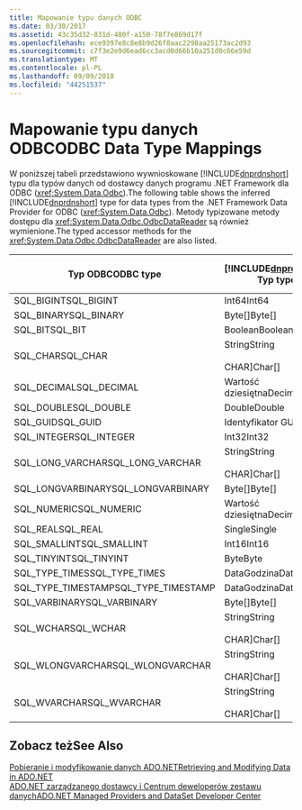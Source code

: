 ```yaml
---
title: Mapowanie typu danych ODBC
ms.date: 03/30/2017
ms.assetid: 43c35d32-831d-480f-a150-78f7e869d17f
ms.openlocfilehash: ece9397e8c8e8b9d26f8aac2298aa25173ac2d93
ms.sourcegitcommit: c7f3e2e9d6ead6cc3acd0d66b10a251d0c66e59d
ms.translationtype: MT
ms.contentlocale: pl-PL
ms.lasthandoff: 09/09/2018
ms.locfileid: "44251537"
---
```

# <a name="odbc-data-type-mappings"></a><span data-ttu-id="3c726-102">Mapowanie typu danych ODBC</span><span class="sxs-lookup"><span data-stu-id="3c726-102">ODBC Data Type Mappings</span></span>
<span data-ttu-id="3c726-103">W poniższej tabeli przedstawiono wywnioskowane [!INCLUDE[dnprdnshort](../../../../includes/dnprdnshort-md.md)] typu dla typów danych od dostawcy danych programu .NET Framework dla ODBC (<xref:System.Data.Odbc>).</span><span class="sxs-lookup"><span data-stu-id="3c726-103">The following table shows the inferred [!INCLUDE[dnprdnshort](../../../../includes/dnprdnshort-md.md)] type for data types from the .NET Framework Data Provider for ODBC (<xref:System.Data.Odbc>).</span></span> <span data-ttu-id="3c726-104">Metody typizowane metody dostępu dla <xref:System.Data.Odbc.OdbcDataReader> są również wymienione.</span><span class="sxs-lookup"><span data-stu-id="3c726-104">The typed accessor methods for the <xref:System.Data.Odbc.OdbcDataReader> are also listed.</span></span>  
  
|<span data-ttu-id="3c726-105">Typ ODBC</span><span class="sxs-lookup"><span data-stu-id="3c726-105">ODBC type</span></span>|[!INCLUDE[dnprdnshort](../../../../includes/dnprdnshort-md.md)]<span data-ttu-id="3c726-106"> Typ</span><span class="sxs-lookup"><span data-stu-id="3c726-106"> type</span></span>|[!INCLUDE[dnprdnshort](../../../../includes/dnprdnshort-md.md)]<span data-ttu-id="3c726-107"> typizowane metody dostępu</span><span class="sxs-lookup"><span data-stu-id="3c726-107"> typed accessor</span></span>|  
|---------------|----------------------------------------------------------------------|--------------------------------------------------------------------------------|  
|<span data-ttu-id="3c726-108">SQL_BIGINT</span><span class="sxs-lookup"><span data-stu-id="3c726-108">SQL_BIGINT</span></span>|<span data-ttu-id="3c726-109">Int64</span><span class="sxs-lookup"><span data-stu-id="3c726-109">Int64</span></span>|<span data-ttu-id="3c726-110">GetInt64()</span><span class="sxs-lookup"><span data-stu-id="3c726-110">GetInt64()</span></span>|  
|<span data-ttu-id="3c726-111">SQL_BINARY</span><span class="sxs-lookup"><span data-stu-id="3c726-111">SQL_BINARY</span></span>|<span data-ttu-id="3c726-112">Byte[]</span><span class="sxs-lookup"><span data-stu-id="3c726-112">Byte[]</span></span>|<span data-ttu-id="3c726-113">GetBytes()</span><span class="sxs-lookup"><span data-stu-id="3c726-113">GetBytes()</span></span>|  
|<span data-ttu-id="3c726-114">SQL_BIT</span><span class="sxs-lookup"><span data-stu-id="3c726-114">SQL_BIT</span></span>|<span data-ttu-id="3c726-115">Boolean</span><span class="sxs-lookup"><span data-stu-id="3c726-115">Boolean</span></span>|<span data-ttu-id="3c726-116">GetBoolean()</span><span class="sxs-lookup"><span data-stu-id="3c726-116">GetBoolean()</span></span>|  
|<span data-ttu-id="3c726-117">SQL_CHAR</span><span class="sxs-lookup"><span data-stu-id="3c726-117">SQL_CHAR</span></span>|<span data-ttu-id="3c726-118">String</span><span class="sxs-lookup"><span data-stu-id="3c726-118">String</span></span><br /><br /> <span data-ttu-id="3c726-119">CHAR]</span><span class="sxs-lookup"><span data-stu-id="3c726-119">Char[]</span></span>|<span data-ttu-id="3c726-120">GetString()</span><span class="sxs-lookup"><span data-stu-id="3c726-120">GetString()</span></span><br /><br /> <span data-ttu-id="3c726-121">GetChars()</span><span class="sxs-lookup"><span data-stu-id="3c726-121">GetChars()</span></span>|  
|<span data-ttu-id="3c726-122">SQL_DECIMAL</span><span class="sxs-lookup"><span data-stu-id="3c726-122">SQL_DECIMAL</span></span>|<span data-ttu-id="3c726-123">Wartość dziesiętna</span><span class="sxs-lookup"><span data-stu-id="3c726-123">Decimal</span></span>|<span data-ttu-id="3c726-124">GetDecimal()</span><span class="sxs-lookup"><span data-stu-id="3c726-124">GetDecimal()</span></span>|  
|<span data-ttu-id="3c726-125">SQL_DOUBLE</span><span class="sxs-lookup"><span data-stu-id="3c726-125">SQL_DOUBLE</span></span>|<span data-ttu-id="3c726-126">Double</span><span class="sxs-lookup"><span data-stu-id="3c726-126">Double</span></span>|<span data-ttu-id="3c726-127">GetDouble()</span><span class="sxs-lookup"><span data-stu-id="3c726-127">GetDouble()</span></span>|  
|<span data-ttu-id="3c726-128">SQL_GUID</span><span class="sxs-lookup"><span data-stu-id="3c726-128">SQL_GUID</span></span>|<span data-ttu-id="3c726-129">Identyfikator GUID</span><span class="sxs-lookup"><span data-stu-id="3c726-129">Guid</span></span>|<span data-ttu-id="3c726-130">GetGuid()</span><span class="sxs-lookup"><span data-stu-id="3c726-130">GetGuid()</span></span>|  
|<span data-ttu-id="3c726-131">SQL_INTEGER</span><span class="sxs-lookup"><span data-stu-id="3c726-131">SQL_INTEGER</span></span>|<span data-ttu-id="3c726-132">Int32</span><span class="sxs-lookup"><span data-stu-id="3c726-132">Int32</span></span>|<span data-ttu-id="3c726-133">GetInt32()</span><span class="sxs-lookup"><span data-stu-id="3c726-133">GetInt32()</span></span>|  
|<span data-ttu-id="3c726-134">SQL_LONG_VARCHAR</span><span class="sxs-lookup"><span data-stu-id="3c726-134">SQL_LONG_VARCHAR</span></span>|<span data-ttu-id="3c726-135">String</span><span class="sxs-lookup"><span data-stu-id="3c726-135">String</span></span><br /><br /> <span data-ttu-id="3c726-136">CHAR]</span><span class="sxs-lookup"><span data-stu-id="3c726-136">Char[]</span></span>|<span data-ttu-id="3c726-137">GetString()</span><span class="sxs-lookup"><span data-stu-id="3c726-137">GetString()</span></span><br /><br /> <span data-ttu-id="3c726-138">GetChars()</span><span class="sxs-lookup"><span data-stu-id="3c726-138">GetChars()</span></span>|  
|<span data-ttu-id="3c726-139">SQL_LONGVARBINARY</span><span class="sxs-lookup"><span data-stu-id="3c726-139">SQL_LONGVARBINARY</span></span>|<span data-ttu-id="3c726-140">Byte[]</span><span class="sxs-lookup"><span data-stu-id="3c726-140">Byte[]</span></span>|<span data-ttu-id="3c726-141">GetBytes()</span><span class="sxs-lookup"><span data-stu-id="3c726-141">GetBytes()</span></span>|  
|<span data-ttu-id="3c726-142">SQL_NUMERIC</span><span class="sxs-lookup"><span data-stu-id="3c726-142">SQL_NUMERIC</span></span>|<span data-ttu-id="3c726-143">Wartość dziesiętna</span><span class="sxs-lookup"><span data-stu-id="3c726-143">Decimal</span></span>|<span data-ttu-id="3c726-144">GetDecimal()</span><span class="sxs-lookup"><span data-stu-id="3c726-144">GetDecimal()</span></span>|  
|<span data-ttu-id="3c726-145">SQL_REAL</span><span class="sxs-lookup"><span data-stu-id="3c726-145">SQL_REAL</span></span>|<span data-ttu-id="3c726-146">Single</span><span class="sxs-lookup"><span data-stu-id="3c726-146">Single</span></span>|<span data-ttu-id="3c726-147">GetFloat()</span><span class="sxs-lookup"><span data-stu-id="3c726-147">GetFloat()</span></span>|  
|<span data-ttu-id="3c726-148">SQL_SMALLINT</span><span class="sxs-lookup"><span data-stu-id="3c726-148">SQL_SMALLINT</span></span>|<span data-ttu-id="3c726-149">Int16</span><span class="sxs-lookup"><span data-stu-id="3c726-149">Int16</span></span>|<span data-ttu-id="3c726-150">GetInt16()</span><span class="sxs-lookup"><span data-stu-id="3c726-150">GetInt16()</span></span>|  
|<span data-ttu-id="3c726-151">SQL_TINYINT</span><span class="sxs-lookup"><span data-stu-id="3c726-151">SQL_TINYINT</span></span>|<span data-ttu-id="3c726-152">Byte</span><span class="sxs-lookup"><span data-stu-id="3c726-152">Byte</span></span>|<span data-ttu-id="3c726-153">GetByte()</span><span class="sxs-lookup"><span data-stu-id="3c726-153">GetByte()</span></span>|  
|<span data-ttu-id="3c726-154">SQL_TYPE_TIMES</span><span class="sxs-lookup"><span data-stu-id="3c726-154">SQL_TYPE_TIMES</span></span>|<span data-ttu-id="3c726-155">DataGodzina</span><span class="sxs-lookup"><span data-stu-id="3c726-155">DateTime</span></span>|<span data-ttu-id="3c726-156">GetDateTime()</span><span class="sxs-lookup"><span data-stu-id="3c726-156">GetDateTime()</span></span>|  
|<span data-ttu-id="3c726-157">SQL_TYPE_TIMESTAMP</span><span class="sxs-lookup"><span data-stu-id="3c726-157">SQL_TYPE_TIMESTAMP</span></span>|<span data-ttu-id="3c726-158">DataGodzina</span><span class="sxs-lookup"><span data-stu-id="3c726-158">DateTime</span></span>|<span data-ttu-id="3c726-159">GetDateTime()</span><span class="sxs-lookup"><span data-stu-id="3c726-159">GetDateTime()</span></span>|  
|<span data-ttu-id="3c726-160">SQL_VARBINARY</span><span class="sxs-lookup"><span data-stu-id="3c726-160">SQL_VARBINARY</span></span>|<span data-ttu-id="3c726-161">Byte[]</span><span class="sxs-lookup"><span data-stu-id="3c726-161">Byte[]</span></span>|<span data-ttu-id="3c726-162">GetBytes()</span><span class="sxs-lookup"><span data-stu-id="3c726-162">GetBytes()</span></span>|  
|<span data-ttu-id="3c726-163">SQL_WCHAR</span><span class="sxs-lookup"><span data-stu-id="3c726-163">SQL_WCHAR</span></span>|<span data-ttu-id="3c726-164">String</span><span class="sxs-lookup"><span data-stu-id="3c726-164">String</span></span><br /><br /> <span data-ttu-id="3c726-165">CHAR]</span><span class="sxs-lookup"><span data-stu-id="3c726-165">Char[]</span></span>|<span data-ttu-id="3c726-166">GetString()</span><span class="sxs-lookup"><span data-stu-id="3c726-166">GetString()</span></span><br /><br /> <span data-ttu-id="3c726-167">GetChars()</span><span class="sxs-lookup"><span data-stu-id="3c726-167">GetChars()</span></span>|  
|<span data-ttu-id="3c726-168">SQL_WLONGVARCHAR</span><span class="sxs-lookup"><span data-stu-id="3c726-168">SQL_WLONGVARCHAR</span></span>|<span data-ttu-id="3c726-169">String</span><span class="sxs-lookup"><span data-stu-id="3c726-169">String</span></span><br /><br /> <span data-ttu-id="3c726-170">CHAR]</span><span class="sxs-lookup"><span data-stu-id="3c726-170">Char[]</span></span>|<span data-ttu-id="3c726-171">GetString()</span><span class="sxs-lookup"><span data-stu-id="3c726-171">GetString()</span></span><br /><br /> <span data-ttu-id="3c726-172">GetChars()</span><span class="sxs-lookup"><span data-stu-id="3c726-172">GetChars()</span></span>|  
|<span data-ttu-id="3c726-173">SQL_WVARCHAR</span><span class="sxs-lookup"><span data-stu-id="3c726-173">SQL_WVARCHAR</span></span>|<span data-ttu-id="3c726-174">String</span><span class="sxs-lookup"><span data-stu-id="3c726-174">String</span></span><br /><br /> <span data-ttu-id="3c726-175">CHAR]</span><span class="sxs-lookup"><span data-stu-id="3c726-175">Char[]</span></span>|<span data-ttu-id="3c726-176">GetString()</span><span class="sxs-lookup"><span data-stu-id="3c726-176">GetString()</span></span><br /><br /> <span data-ttu-id="3c726-177">GetChars()</span><span class="sxs-lookup"><span data-stu-id="3c726-177">GetChars()</span></span>|  
  
## <a name="see-also"></a><span data-ttu-id="3c726-178">Zobacz też</span><span class="sxs-lookup"><span data-stu-id="3c726-178">See Also</span></span>  
 [<span data-ttu-id="3c726-179">Pobieranie i modyfikowanie danych ADO.NET</span><span class="sxs-lookup"><span data-stu-id="3c726-179">Retrieving and Modifying Data in ADO.NET</span></span>](../../../../docs/framework/data/adonet/retrieving-and-modifying-data.md)  
 [<span data-ttu-id="3c726-180">ADO.NET zarządzanego dostawcy i Centrum deweloperów zestawu danych</span><span class="sxs-lookup"><span data-stu-id="3c726-180">ADO.NET Managed Providers and DataSet Developer Center</span></span>](https://go.microsoft.com/fwlink/?LinkId=217917)
